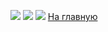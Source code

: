 
![](/sipoon-program/images/Instr1.jpg)
![](/sipoon-program/images/Instr2.jpg)
![](/sipoon-program/images/Instr3.jpg)
[На главную](/sippoon-program)